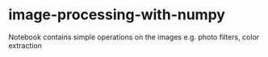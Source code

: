 # image-processing-with-numpy
Notebook contains simple operations on the images e.g. photo filters, color extraction

